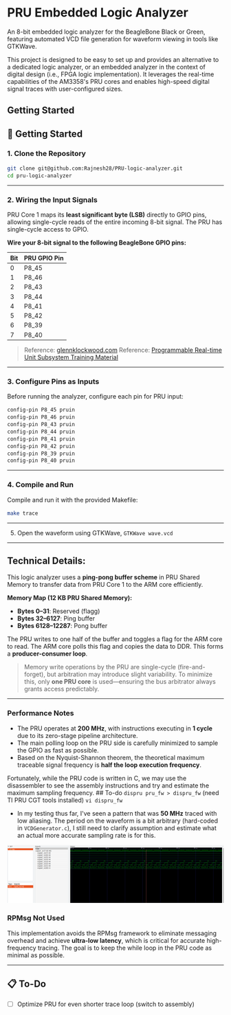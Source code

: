 # PRU Embedded Logic Analyzer

An 8-bit embedded logic analyzer for the BeagleBone Black or Green, featuring automated VCD file generation for waveform viewing in tools like GTKWave.

This project is designed to be easy to set up and provides an alternative to a dedicated logic analyzer, or an embedded analyzer in the context of digital design (i.e., FPGA logic implementation). It leverages the real-time capabilities of the AM3358's PRU cores and enables high-speed digital signal traces with user-configured sizes.

## Getting Started

## 🔧 Getting Started

### 1. Clone the Repository

```bash
git clone git@github.com:Rajnesh28/PRU-logic-analyzer.git
cd pru-logic-analyzer
```

---

### 2. Wiring the Input Signals

PRU Core 1 maps its **least significant byte (LSB)** directly to GPIO pins, allowing single-cycle reads of the entire incoming 8-bit signal. The PRU has single-cycle access to GPIO. 

**Wire your 8-bit signal to the following BeagleBone GPIO pins:**

| Bit | PRU GPIO Pin |
| --- | ------------ |
| 0   | P8\_45       |
| 1   | P8\_46       |
| 2   | P8\_43       |
| 3   | P8\_44       |
| 4   | P8\_41       |
| 5   | P8\_42       |
| 6   | P8\_39       |
| 7   | P8\_40       |

> Reference: [glennklockwood.com](https://www.glennklockwood.com/embedded/beaglebone-pru.html)
> Reference: [Programmable Real-time Unit Subsystem Training Material](https://caxapa.ru/thumbs/319913/PRUSS_Training_Slides.pdf)

---

### 3. Configure Pins as Inputs

Before running the analyzer, configure each pin for PRU input:

```bash
config-pin P8_45 pruin
config-pin P8_46 pruin
config-pin P8_43 pruin
config-pin P8_44 pruin
config-pin P8_41 pruin
config-pin P8_42 pruin
config-pin P8_39 pruin
config-pin P8_40 pruin
```

---

### 4. Compile and Run

Compile and run it with the provided Makefile:

```bash
make trace
```

---

5. Open the waveform using GTKWave, `GTKWave wave.vcd`

---

## Technical Details:

This logic analyzer uses a **ping-pong buffer scheme** in PRU Shared Memory to transfer data from PRU Core 1 to the ARM core efficiently.

**Memory Map (12 KB PRU Shared Memory):**

* **Bytes 0–31**: Reserved (flagg)
* **Bytes 32–6127**: Ping buffer
* **Bytes 6128–12287**: Pong buffer

The PRU writes to one half of the buffer and toggles a flag for the ARM core to read. The ARM core polls this flag and copies the data to DDR. This forms a **producer-consumer loop**.

> Memory write operations by the PRU are single-cycle (fire-and-forget), but arbitration may introduce slight variability. To minimize this, only **one PRU core** is used—ensuring the bus arbitrator always grants access predictably.

---

### Performance Notes

* The PRU operates at **200 MHz**, with instructions executing in **1 cycle** due to its zero-stage pipeline architecture.
* The main polling loop on the PRU side is carefully minimized to sample the GPIO as fast as possible.
* Based on the Nyquist-Shannon theorem, the theoretical maximum traceable signal frequency is **half the loop execution frequency**.

Fortunately, while the PRU code is written in C, we may use the disassembler to see the assembly instructions and try and estimate the maximum sampling frequency. ## To-do
`dispru pru_fw > dispru_fw` (need TI PRU CGT tools installed)
`vi dispru_fw`
* In my testing thus far, I've seen a pattern that was **50 MHz** traced with low aliasing. The period on the waveform is a bit arbitrary (hard-coded in `VCDGenerator.c`), I still need to clarify assumption and estimate what an actual more accurate sampling rate is for this.

![Example Waveform](ExampleTraceWaveform.png)

### RPMsg Not Used

This implementation avoids the RPMsg framework to eliminate messaging overhead and achieve **ultra-low latency**, which is critical for accurate high-frequency tracing. The goal is to keep the while loop in the PRU code as minimal as possible.

---

## 📋 To-Do

* [ ] Optimize PRU for even shorter trace loop (switch to assembly)
